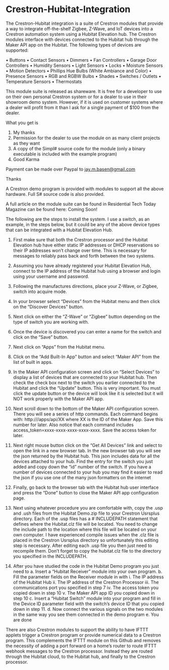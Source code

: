 # Crestron-Hubitat-Integration

The Crestron-Hubitat integration is a suite of Crestron modules that provide 
a way to integrate off-the-shelf Zigbee, Z-Wave, and IoT devices into a 
Crestron automation system using a Hubitat Elevation hub.  The Crestron 
modules interface with devices connected to the Hubitat hub through the 
Maker API app on the Hubitat.  The following types of devices are supported:

•	Buttons
•	Contact Sensors
•	Dimmers
•	Fan Controllers
•	Garage Door Controllers
•	Humidity Sensors
•	Light Sensors
•	Locks
•	Moisture Sensors
•	Motion Detectors
•	Phillips Hue Bulbs (White Ambiance and Color)
•	Presence Sensors
•	RGB and RGBW Bulbs
•	Shades
•	Switches / Outlets
•	Temperature Sensors
•	Thermostats

This module suite is released as shareware.  It is free for a developer to 
use on their own personal Crestron system or for a dealer to use in their 
showroom demo system.  However, if it is used on customer systems where a 
dealer will profit from it than I ask for a single payment of $100 from the 
dealer.  

What you get is 

1) My thanks
2) Permission for the dealer to use the module on as many client projects 
as they want
3) A copy of the Simpl# source code for the module (only a binary executable 
is included with the example program)
4) Good Karma

Payment can be made over Paypal to jay.m.basen@gmail.com

Thanks

A Crestron demo program is provided with modules to support all the above 
hardware.  Full S# source code is also provided.

A full article on the module suite can be found in Residential Tech Today 
Magazine can be found here: Coming Soon!

The following are the steps to install the system.  I use a switch, as an 
example, in the steps below, but it could be any of the above device types 
that can be integrated with a Hubitat Elevation Hub.

1.	First make sure that both the Crestron processor and the Hubitat 
Elevation hub have either static IP addresses or DHCP reservations so 
their IP addresses won’t change over time.  This is necessary for messages 
to reliably pass back and forth between the two systems.

2.	Assuming you have already registered your Hubitat Elevation Hub, 
connect to the IP address of the Hubitat hub using a browser and login 
using your username and password.

3.	Following the manufactures directions, place your Z-Wave, or Zigbee, 
switch into acquire mode.

4.	In your browser select “Devices” from the Hubitat menu and then click 
on the “Discover Devices” button. 

5.	Next click on either the “Z-Wave” or “Zigbee” button depending on the 
type of switch you are working with.

6.	Once the device is discovered you can enter a name for the switch and 
click on the “Save” button.

7.	Next click on “Apps” from the Hubitat menu.

8.	Click on the “Add Built-In App” button and select “Maker API” from the 
list of built in apps.

9.	In the Maker API configuration screen and click on “Select Devices” to 
display a list of devices that are connected to your Hubitat hub.  Then 
check the check box next to the switch you earlier connected to the Hubitat 
and click the “Update” button.  This is very important.  You must click the 
update button or the device will look like it is selected but it will NOT 
work properly with the Maker API app.

10.	Next scroll down to the bottom of the Maker API configuration screen.  
There you will see a series of http commands.  Each command begins with: 
http://<IP Address of Hubitat hub>/apps/api/XX where XX is the ID of the 
Maker App.  Save this number for later.  Also notice that each command 
includes access_token=xxxx-xxxx-xxxx-xxxx-xxxx.  Save the access token 
for later.

11.	Next right mouse button click on the “Get All Devices” link and select 
to open the link in a new browser tab.  In the new browser tab you will see 
the json returned by the Hubitat hub.  This json includes data for all the 
devices attached to your hub.  Find the entry for the switch you just added 
and copy down the “id” number of the switch.  If you have a number of 
devices connected to your hub you may find it easier to read the json if you 
use one of the many json formatters on the internet

12.	Finally, go back to the browser tab with the Hubitat hub user interface 
and press the “Done” button to close the Maker API app configuration page.

13.	Next using whatever procedure you are comfortable with, copy the .usp 
and .ush files from the Hubitat Demo.zip file to your Crestron Usrsplus 
directory.  Each of the .usp files has a # INCLUDEPATH statement that 
defines where the Hubitat.clz file will be located.  You need to change 
the include path to the location where this file will be located on your 
own computer.  I have experienced compile issues when the .clz file is placed 
in the Crestron Usrsplus directory so unfortunately this editing step is 
necessary.  After editing each .usp file you then just need to recompile 
them.  Don’t forget to copy the hubitat.clz file to the directory you 
specified in the INCLUDEPATH.

14.	After you have studied the code in the Hubitat Demo program you just 
need to
a.	Insert a “Hubitat Receiver” module into your own program.
b.	Fill the parameter fields on the Receiver module in with
i.	The IP address of the Hubitat Hub
ii.	The IP address of the Crestron Processor
iii.	The communications port you specified in step 7
iv.	The access token you copied down in step 10
v.	The Maker API app ID you copied down in step 10
c.	Insert a “Hubitat Switch” module into your program and fill in the 
Device ID parameter field with the switch’s device ID that you copied 
down in step 11.
d.	Now connect the various signals on the two modules in the same way 
you see them connected in the demo program
e.	You are done

There are also Crestron modules to support the ability to have IFTTT 
applets trigger a Crestron program or provide numerical data to a Crestron 
program.  This complements the IFTTT module on this Github and removes the 
necessity of adding a port forward on a home’s router to route IFTTT 
webhook messages to the Crestron processor.  Instead they are routed through 
the Hubitat cloud, to the Hubitat hub, and finally to the Crestron processor.  

